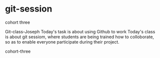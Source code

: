 # git-session
cohort three

 Git-class-Joseph
Today's task is about using Github to work
Today's class is about git sessiom, where students are being trained how to colloborate, so as to enable everyone participate during their project.

 cohort-three
